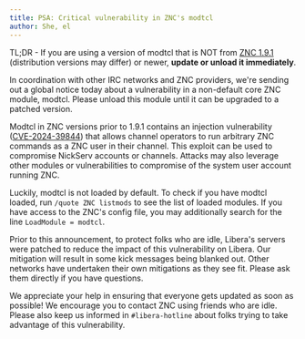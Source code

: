 ```yaml
---
title: PSA: Critical vulnerability in ZNC's modtcl
author: She, el
---
```


TL;DR - If you are using a version of modtcl that is NOT from
[ZNC 1.9.1][191changelog] (distribution versions may differ) or newer,
**update or unload it immediately**.

In coordination with other IRC networks and ZNC providers, we're sending out a
global notice today about a vulnerability in a non-default core ZNC module,
modtcl. Please unload this module until it can be upgraded to a patched
version.

Modtcl in ZNC versions prior to 1.9.1 contains an injection vulnerability
([CVE-2024-39844]) that allows channel operators to run arbitrary ZNC
commands as a ZNC user in their channel. This exploit can be used to
compromise NickServ accounts or channels. Attacks may also leverage other
modules or vulnerabilities to compromise of the system user account running
ZNC.

Luckily, modtcl is not loaded by default. To check if you have modtcl loaded,
run `/quote ZNC listmods` to see the list of loaded modules. If you have
access to the ZNC's config file, you may additionally search for the line
`LoadModule = modtcl`.

Prior to this announcement, to protect folks who are idle, Libera's servers
were patched to reduce the impact of this vulnerability on Libera. Our
mitigation will result in some kick messages being blanked out. Other networks
have undertaken their own mitigations as they see fit. Please ask them
directly if you have questions.

We appreciate your help in ensuring that everyone gets updated as soon as
possible! We encourage you to contact ZNC using friends who are idle. Please
also keep us informed in `#libera-hotline` about folks trying to take advantage
of this vulnerability.

[CVE-2024-39844]: https://www.cve.org/CVERecord?id=CVE-2024-39844
[191changelog]: https://wiki.znc.in/ChangeLog/1.9.1
